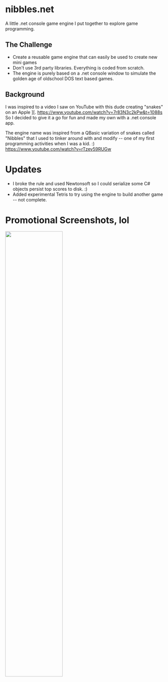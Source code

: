# nibbles.net
A little .net console game engine I put together to explore game programming. 

## The Challenge
 - Create a reusable game engine that can easily be used to create new mini games
 - Don't use 3rd party libraries.  Everything is coded from scratch.
 - The engine is purely based on a .net console window to simulate the golden age of oldschool DOS text based games.

## Background
I was inspired to a video I saw on YouTube with this dude creating "snakes" on an Apple ][.
https://www.youtube.com/watch?v=7r83N3c2kPw&t=1088s  So I decided to give it a go for fun and made my own with a .net console app.

The engine name was inspired from a QBasic variation of snakes called "Nibbles" that I used to tinker around with and modify -- one of my first programming activities when I was a kid. :)
https://www.youtube.com/watch?v=rTzev59RUGw

# Updates
- I broke the rule and used Newtonsoft so I could serialize some C# objects persist top scores to disk. :)
- Added experimental Tetris to try using the engine to build another game -- not complete.
# Promotional Screenshots, lol
<img src="https://github.com/MetalHexx/nibbles.net/blob/main/nibbles-promo.bmp?raw=true" style=" width:60% ; height:60% " >
